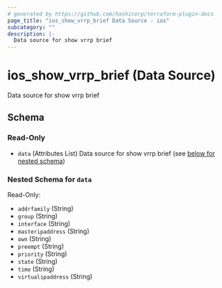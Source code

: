 ```yaml
---
# generated by https://github.com/hashicorp/terraform-plugin-docs
page_title: "ios_show_vrrp_brief Data Source - ios"
subcategory: ""
description: |-
  Data source for show vrrp brief
---
```


# ios_show_vrrp_brief (Data Source)

Data source for show vrrp brief



<!-- schema generated by tfplugindocs -->
## Schema

### Read-Only

- `data` (Attributes List) Data source for show vrrp brief (see [below for nested schema](#nestedatt--data))

<a id="nestedatt--data"></a>
### Nested Schema for `data`

Read-Only:

- `addrfamily` (String)
- `group` (String)
- `interface` (String)
- `masteripaddress` (String)
- `own` (String)
- `preempt` (String)
- `priority` (String)
- `state` (String)
- `time` (String)
- `virtualipaddress` (String)
